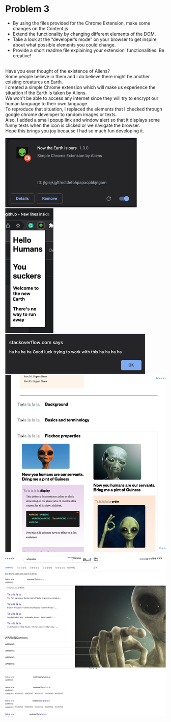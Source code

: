 # Problem 3

- By using the files provided for the Chrome Extension, make some changes on the Content.js
- Extend the functionality by changing different elements of the DOM. 
- Take a look at the “developer’s mode” on your browser to get inspire about what possible elements you could change. 
- Provide a short readme file explaining your extension’ functionalities. Be creative!


</br>
Have you ever thought of the existence of Aliens?
</br>
Some people believe in them and I do believe there might be another existing creatures on Earth.
</br>
I created a simple Chrome extension which will make us experience the situation if the Earth is taken by Aliens.
</br>
We won't be able to access any internet since they will try to encrypt our human language to their own language.
</br>
To reproduce that situation, I replaced the elements that I checked through google chrome developer to random images or texts.
</br>
Also, I added a small popup link and window alert so that it displays some funny texts when the icon is clicked or we navigate the browser.
</br>
Hope this brings you joy because I had so much fun developing it.



![Sketch](/images/ext1.png) ![Sketch](/images/ext2.png)
![Sketch](/images/ext3.png)
![Sketch](/images/ext4.png)
![Sketch](/images/ext5.png)

